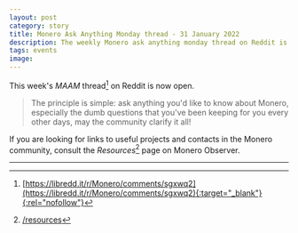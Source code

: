 ```yaml
---
layout: post
category: story
title: Monero Ask Anything Monday thread - 31 January 2022
description: The weekly Monero ask anything monday thread on Reddit is now open. Post your newbie questions so the community can help.
tags: events
image: 
---
```


This week's *MAAM* thread[^1] on Reddit is now open. 

> The principle is simple: ask anything you'd like to know about Monero, especially the dumb questions that you've been keeping for you every other days, may the community clarify it all!

If you are looking for links to useful projects and contacts in the Monero community, consult the *Resources*[^2] page on Monero Observer. 

---

[^1]: [https://libredd.it/r/Monero/comments/sgxwq2](https://libredd.it/r/Monero/comments/sgxwq2){:target="_blank"}{:rel="nofollow"}
[^2]: [/resources](/resources)
